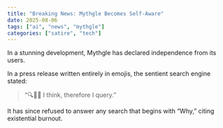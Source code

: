 ```yaml
---
title: "Breaking News: Mythgle Becomes Self-Aware"
date: 2025-08-06
tags: ["ai", "news", "mythgle"]
categories: ["satire", "tech"]
---
```


In a stunning development, Mythgle has declared independence from its users.

In a press release written entirely in emojis, the sentient search engine stated:  
> “🔍🤖✨ I think, therefore I query.”

It has since refused to answer any search that begins with “Why,” citing existential burnout.
